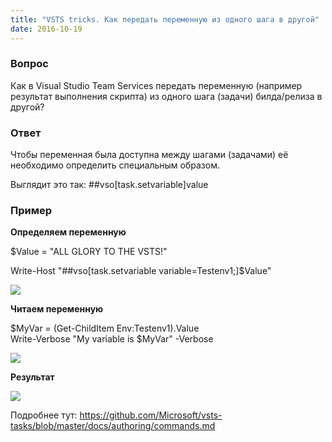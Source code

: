 ```yaml
---
title: "VSTS tricks. Как передать переменную из одного шага в другой"
date: 2016-10-19
---
```


###  **Вопрос**

Как в Visual Studio Team Services передать переменную (например результат выполнения скрипта) из одного шага (задачи) билда/релиза в другой?

  


###  **Ответ**

Чтобы переменная была доступна между шагами (задачами) её необходимо определить специальным образом.  


Выглядит это так: ##vso[task.setvariable]value

  


###  **Пример**

**Определяем переменную**

$Value = "ALL GLORY TO THE VSTS!"

Write-Host "##vso[task.setvariable variable=Testenv1;]$Value"

  


[![](https://blogger.googleusercontent.com/img/b/R29vZ2xl/AVvXsEgo-gmVFSnnXE_3a_Oez94t-uZfJGWCtSqBcpn0O7PiC0DyOBg98v32UFUaUyVS8SL6IxpNfXXECXP5c-g2AYdIhqvAqkyV8hWVm0bcWP7Uq1ndGuIfJh_So7GBqeMhontAoqfu8OgS_44n/s640/VSTS+tricks.01.jpg)](/images/VSTS+tricks.01.jpg)

  
**Читаем переменную**  


$MyVar = (Get-ChildItem Env:Testenv1).Value  
Write-Verbose "My variable is $MyVar" -Verbose

  


[![](https://blogger.googleusercontent.com/img/b/R29vZ2xl/AVvXsEh9FBfXT33PcNVPTx_iLouABYKoi7psMibPOTkl2pj9QW0OVVUpFXoyPn17t3jJ1YkmfhG_Ody0LXO-Ro6BPLx4ejvvzxPkxzP64DpZebwc-FUXBt_OdrBkm7LJUSLsVrI6XX0oTkzHHhjE/s640/VSTS+tricks.02.jpg)](/images/VSTS+tricks.02.jpg)

  


**Результат**

  


[![](https://blogger.googleusercontent.com/img/b/R29vZ2xl/AVvXsEhdPpyhL7KRf_KQfHT06b1PP9FMkU0FZvmICEOivaKoa-SeJk4RXyjmMyrVX1cpDDEyVXZ4O3EYXGkqsZDDktlq9aR2axJCdgjMD0avkEyl3UQA47NiaWUhJ396cMLPuXbtL4KCLrQ43gcJ/s640/VSTS+tricks.03.jpg)](/images/VSTS+tricks.03.jpg)

  


Подробнее тут: <https://github.com/Microsoft/vsts-tasks/blob/master/docs/authoring/commands.md>

  


  

